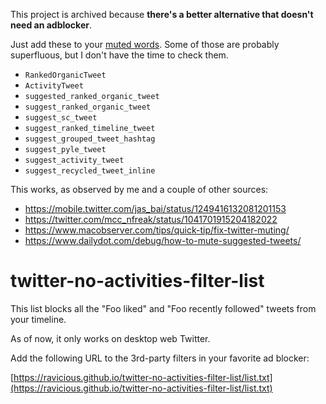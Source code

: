 This project is archived because **there's a better alternative that doesn't need an adblocker**.

Just add these to your [muted words](https://twitter.com/settings/muted_keywords). Some of those are probably superfluous, but I don't have the time to check them.

* `RankedOrganicTweet`
* `ActivityTweet`
* `suggested_ranked_organic_tweet`
* `suggest_ranked_organic_tweet`
* `suggest_sc_tweet`
* `suggest_ranked_timeline_tweet`
* `suggest_grouped_tweet_hashtag`
* `suggest_pyle_tweet`
* `suggest_activity_tweet`
* `suggest_recycled_tweet_inline`

This works, as observed by me and a couple of other sources:

* https://mobile.twitter.com/jas_bai/status/1249416132081201153
* https://twitter.com/mcc_nfreak/status/1041701915204182022
* https://www.macobserver.com/tips/quick-tip/fix-twitter-muting/
* https://www.dailydot.com/debug/how-to-mute-suggested-tweets/

# twitter-no-activities-filter-list

This list blocks all the "Foo liked" and "Foo recently followed" tweets from your timeline.

As of now, it only works on desktop web Twitter.

Add the following URL to the 3rd-party filters in your favorite ad blocker:

[https://ravicious.github.io/twitter-no-activities-filter-list/list.txt](https://ravicious.github.io/twitter-no-activities-filter-list/list.txt)
